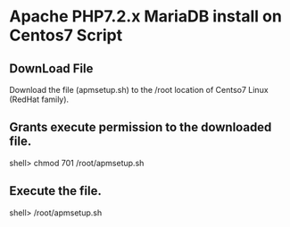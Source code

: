# Apache PHP7.2.x MariaDB install on Centos7 Script

## DownLoad File

Download the file \(apmsetup.sh\) to the /root location of Centso7 Linux \(RedHat family\).

## Grants execute permission to the downloaded file.

shell&gt; chmod 701 /root/apmsetup.sh

## Execute the file.

shell&gt; /root/apmsetup.sh


